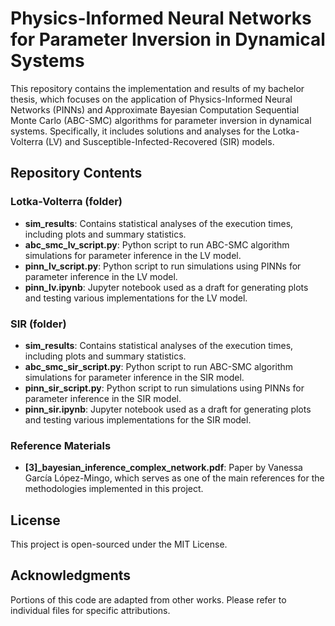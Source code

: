 # Physics-Informed Neural Networks for Parameter Inversion in Dynamical Systems

This repository contains the implementation and results of my bachelor thesis, which focuses on the application of Physics-Informed Neural Networks (PINNs) and Approximate Bayesian Computation Sequential Monte Carlo (ABC-SMC) algorithms for parameter inversion in dynamical systems. Specifically, it includes solutions and analyses for the Lotka-Volterra (LV) and Susceptible-Infected-Recovered (SIR) models.

## Repository Contents

### Lotka-Volterra (folder)

- **sim_results**: Contains statistical analyses of the execution times, including plots and summary statistics.
- **abc_smc_lv_script.py**: Python script to run ABC-SMC algorithm simulations for parameter inference in the LV model.
- **pinn_lv_script.py**: Python script to run simulations using PINNs for parameter inference in the LV model.
- **pinn_lv.ipynb**: Jupyter notebook used as a draft for generating plots and testing various implementations for the LV model.

### SIR (folder)

- **sim_results**: Contains statistical analyses of the execution times, including plots and summary statistics.
- **abc_smc_sir_script.py**: Python script to run ABC-SMC algorithm simulations for parameter inference in the SIR model.
- **pinn_sir_script.py**: Python script to run simulations using PINNs for parameter inference in the SIR model.
- **pinn_sir.ipynb**: Jupyter notebook used as a draft for generating plots and testing various implementations for the SIR model.

### Reference Materials

- **[3]_bayesian_inference_complex_network.pdf**: Paper by Vanessa García López-Mingo, which serves as one of the main references for the methodologies implemented in this project.

## License

This project is open-sourced under the MIT License.

## Acknowledgments

Portions of this code are adapted from other works. Please refer to individual files for specific attributions.

